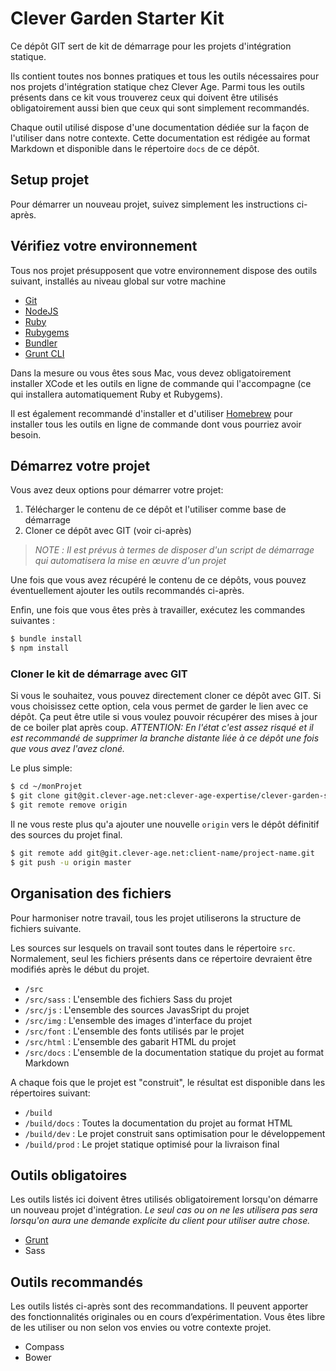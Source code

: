 Clever Garden Starter Kit
================================================================================

Ce dépôt GIT sert de kit de démarrage pour les projets d'intégration statique.

Ils contient toutes nos bonnes pratiques et tous les outils nécessaires pour
nos projets d'intégration statique chez Clever Age. Parmi tous les outils
présents dans ce kit vous trouverez ceux qui doivent être utilisés
obligatoirement aussi bien que ceux qui sont simplement recommandés.

Chaque outil utilisé dispose d'une documentation dédiée sur la façon de
l'utiliser dans notre contexte. Cette documentation est rédigée au format
Markdown et disponible dans le répertoire `docs` de ce dépôt.


Setup projet
--------------------------------------------------------------------------------
Pour démarrer un nouveau projet, suivez simplement les instructions ci-après.

## Vérifiez votre environnement
Tous nos projet présupposent que votre environnement dispose des outils suivant,
installés au niveau global sur votre machine

* [Git](http://git-scm.com/)
* [NodeJS](http://nodejs.org/)
* [Ruby](https://www.ruby-lang.org/fr/)
* [Rubygems](http://rubygems.org/)
* [Bundler](http://bundler.io/)
* [Grunt CLI](http://gruntjs.com/getting-started)

Dans la mesure ou vous êtes sous Mac, vous devez obligatoirement installer XCode
et les outils en ligne de commande qui l'accompagne (ce qui installera
automatiquement Ruby et Rubygems).

Il est également recommandé d'installer et d'utiliser [Homebrew](http://brew.sh/)
pour installer tous les outils en ligne de commande dont vous pourriez avoir
besoin.

## Démarrez votre projet
Vous avez deux options pour démarrer votre projet:

1. Télécharger le contenu de ce dépôt et l'utiliser comme base de démarrage
2. Cloner ce dépôt avec GIT (voir ci-après)

> *NOTE :* _Il est prévus à termes de disposer d'un script de démarrage qui
  automatisera la mise en œuvre d'un projet_

Une fois que vous avez récupéré le contenu de ce dépôts, vous pouvez
éventuellement ajouter les outils recommandés ci-après.

Enfin, une fois que vous êtes près à travailler, exécutez les commandes
suivantes :

```bash
$ bundle install
$ npm install
```

### Cloner le kit de démarrage avec GIT
Si vous le souhaitez, vous pouvez directement cloner ce dépôt avec GIT.
Si vous choisissez cette option, cela vous permet de garder le lien avec ce
dépôt. Ça peut être utile si vous voulez pouvoir récupérer des mises à jour de
ce boiler plat après coup. *ATTENTION:* _En l'état c'est assez risqué et il est
recommandé de supprimer la branche distante liée à ce dépôt une fois que vous
avez l'avez cloné._

Le plus simple:

```bash
$ cd ~/monProjet
$ git clone git@git.clever-age.net:clever-age-expertise/clever-garden-starter-kit.git
$ git remote remove origin
```

Il ne vous reste plus qu'a ajouter une nouvelle `origin` vers le dépôt définitif
des sources du projet final.

```bash
$ git remote add git@git.clever-age.net:client-name/project-name.git
$ git push -u origin master
```

## Organisation des fichiers
Pour harmoniser notre travail, tous les projet utiliserons la structure de
fichiers suivante.

Les sources sur lesquels on travail sont toutes dans le répertoire `src`.
Normalement, seul les fichiers présents dans ce répertoire devraient être
modifiés après le début du projet.

* `/src`
* `/src/sass` : L'ensemble des fichiers Sass du projet
* `/src/js` : L'ensemble des sources JavasSript du projet
* `/src/img` : L'ensemble des images d'interface du projet
* `/src/font` : L'ensemble des fonts utilisés par le projet
* `/src/html` : L'ensemble des gabarit HTML du projet
* `/src/docs` : L'ensemble de la documentation statique du projet au format Markdown

A chaque fois que le projet est "construit", le résultat est disponible dans
les répertoires suivant:

* `/build`
* `/build/docs` : Toutes la documentation du projet au format HTML
* `/build/dev` : Le projet construit sans optimisation pour le développement
* `/build/prod` : Le projet statique optimisé pour la livraison final


Outils obligatoires
--------------------------------------------------------------------------------
Les outils listés ici doivent êtres utilisés obligatoirement lorsqu'on démarre
un nouveau projet d'intégration. _Le seul cas ou on ne les utilisera pas sera
lorsqu'on aura une demande explicite du client pour utiliser autre chose._

* [Grunt](docs/grunt.md)
* Sass


Outils recommandés
--------------------------------------------------------------------------------
Les outils listés ci-après sont des recommandations. Il peuvent apporter des
fonctionnalités originales ou en cours d’expérimentation. Vous êtes libre de
les utiliser ou non selon vos envies ou votre contexte projet.

* Compass
* Bower